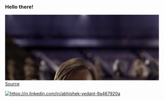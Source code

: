 ### Hello there!
![](/MeagerHardtofindAlbertosaurus-size_restricted.gif)  
[Source](https://gfycat.com/meagerhardtofindalbertosaurus-hello-there-star-wars-prequelmemes)

<p><a href="https://linktr.ee/webby0_0" target="blank"><img align="center" src="https://seeklogo.com/images/L/linktree-logo-6FC3ADB679-seeklogo.com.png" alt="https://in.linkedin.com/in/abhishek-vedant-9a467920a" height="30" width="40" /></a></p>




<!--
**Schweinepriester/Schweinepriester** is a ✨ _special_ ✨ repository because its `README.md` (this file) appears on your GitHub profile.

Here are some ideas to get you started:

- 🔭 I’m currently working on ...
- 🌱 I’m currently learning ...
- 👯 I’m looking to collaborate on ...
- 🤔 I’m looking for help with ...
- 💬 Ask me about ...

- 😄 Pronouns: ...
- ⚡ Fun fact: ...
-->
